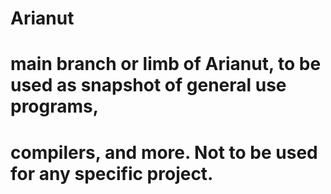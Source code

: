 # Arianut
# main branch or limb of Arianut, to be used as snapshot of general use programs,
# compilers, and more. Not to be used for any specific project.
